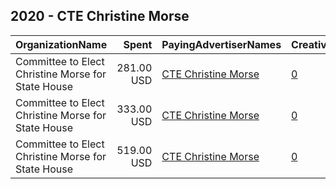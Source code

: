 ## 2020 - CTE Christine Morse 
|OrganizationName|Spent|PayingAdvertiserNames|CreativeUrls|Impressions|Genders|AgeBrackets|CountryCodes|BillingAddresses|CandidateBallotInformation|
|:---|---:|:---|:---|---:|:---|:---|:---|:---|:---|
|Committee to Elect Christine Morse for State House|281.00 USD|[CTE Christine Morse](2020/CTE_Christine_Morse.md)|[0](https://www.snap.com/political-ads/asset/de88b54bf4dcce7a89a3581323be8c44e7626b3ea61998d4cf4df39b6fd71cd0?mediaType=mp4)|32,507||18+|united states|US||
|Committee to Elect Christine Morse for State House|333.00 USD|[CTE Christine Morse](2020/CTE_Christine_Morse.md)|[0](https://www.snap.com/political-ads/asset/05ab7f2fe2750c9f2d506cbd86187bfce2720fb85c1f32d3f8b5c59a1b4f97f7?mediaType=mp4)|38,460||18+|united states|US||
|Committee to Elect Christine Morse for State House|519.00 USD|[CTE Christine Morse](2020/CTE_Christine_Morse.md)|[0](https://www.snap.com/political-ads/asset/f270f2b2c2d8a607dea2ba6fd2f82cd891eb232c57d2b2677fbb249c892cfff6?mediaType=jpeg)|83,235||18+|united states|US||
